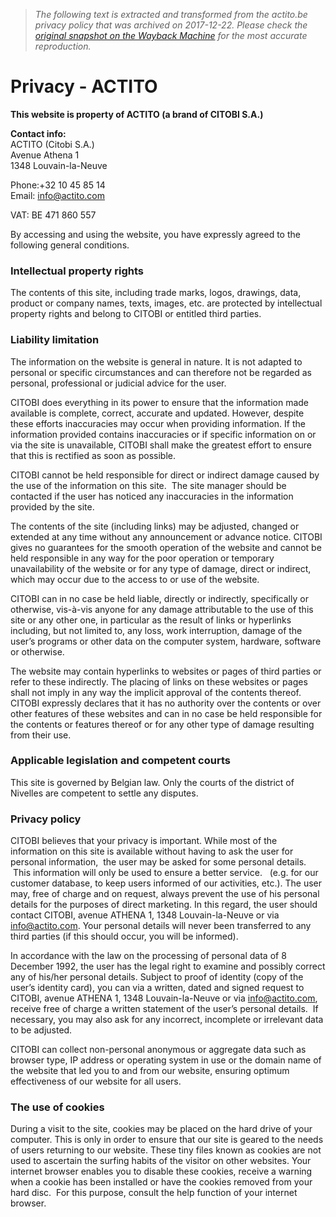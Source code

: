 > *The following text is extracted and transformed from the actito.be privacy policy that was archived on 2017-12-22. Please check the [original snapshot on the Wayback Machine](https://web.archive.org/web/20171222025041id_/http%3A//actito.com/en/privacy-2) for the most accurate reproduction.*

# Privacy - ACTITO

**This website is property of ACTITO (a brand of CITOBI S.A.)**

**Contact info:**  
ACTITO (Citobi S.A.)  
Avenue Athena 1  
1348 Louvain-la-Neuve

Phone:+32 10 45 85 14  
Email: [info@actito.com](mailto:info@actito.com)

VAT: BE 471 860 557

By accessing and using the website, you have expressly agreed to the following general conditions.

###  Intellectual property rights

The contents of this site, including trade marks, logos, drawings, data, product or company names, texts, images, etc. are protected by intellectual property rights and belong to CITOBI or entitled third parties.

###  Liability limitation

The information on the website is general in nature. It is not adapted to personal or specific circumstances and can therefore not be regarded as personal, professional or judicial advice for the user.

CITOBI does everything in its power to ensure that the information made available is complete, correct, accurate and updated. However, despite these efforts inaccuracies may occur when providing information. If the information provided contains inaccuracies or if specific information on or via the site is unavailable, CITOBI shall make the greatest effort to ensure that this is rectified as soon as possible.

CITOBI cannot be held responsible for direct or indirect damage caused by the use of the information on this site.  The site manager should be contacted if the user has noticed any inaccuracies in the information provided by the site.

The contents of the site (including links) may be adjusted, changed or extended at any time without any announcement or advance notice. CITOBI gives no guarantees for the smooth operation of the website and cannot be held responsible in any way for the poor operation or temporary unavailability of the website or for any type of damage, direct or indirect, which may occur due to the access to or use of the website.

CITOBI can in no case be held liable, directly or indirectly, specifically or otherwise, vis-à-vis anyone for any damage attributable to the use of this site or any other one, in particular as the result of links or hyperlinks including, but not limited to, any loss, work interruption, damage of the user’s programs or other data on the computer system, hardware, software or otherwise.

The website may contain hyperlinks to websites or pages of third parties or refer to these indirectly. The placing of links on these websites or pages shall not imply in any way the implicit approval of the contents thereof.  CITOBI expressly declares that it has no authority over the contents or over other features of these websites and can in no case be held responsible for the contents or features thereof or for any other type of damage resulting from their use.

###  Applicable legislation and competent courts

This site is governed by Belgian law. Only the courts of the district of Nivelles are competent to settle any disputes.

###  Privacy policy

CITOBI believes that your privacy is important. While most of the information on this site is available without having to ask the user for personal information,  the user may be asked for some personal details.  This information will only be used to ensure a better service.   (e.g. for our customer database, to keep users informed of our activities, etc.). The user may, free of charge and on request, always prevent the use of his personal details for the purposes of direct marketing. In this regard, the user should contact CITOBI, avenue ATHENA 1, 1348 Louvain-la-Neuve or via [info@actito.com](mailto:info@actito.com). Your personal details will never been transferred to any third parties (if this should occur, you will be informed).

In accordance with the law on the processing of personal data of 8 December 1992, the user has the legal right to examine and possibly correct any of his/her personal details. Subject to proof of identity (copy of the user’s identity card), you can via a written, dated and signed request to CITOBI, avenue ATHENA 1, 1348 Louvain-la-Neuve or via [info@actito.com](mailto:info@actito.com), receive free of charge a written statement of the user’s personal details.  If necessary, you may also ask for any incorrect, incomplete or irrelevant data to be adjusted.

CITOBI can collect non-personal anonymous or aggregate data such as browser type, IP address or operating system in use or the domain name of the website that led you to and from our website, ensuring optimum effectiveness of our website for all users.

###  The use of cookies

During a visit to the site, cookies may be placed on the hard drive of your computer. This is only in order to ensure that our site is geared to the needs of users returning to our website. These tiny files known as cookies are not used to ascertain the surfing habits of the visitor on other websites. Your internet browser enables you to disable these cookies, receive a warning when a cookie has been installed or have the cookies removed from your hard disc.  For this purpose, consult the help function of your internet browser.
